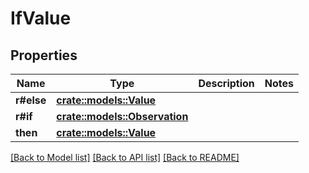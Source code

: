 # IfValue

## Properties

Name | Type | Description | Notes
------------ | ------------- | ------------- | -------------
**r#else** | [**crate::models::Value**](Value.md) |  | 
**r#if** | [**crate::models::Observation**](Observation.md) |  | 
**then** | [**crate::models::Value**](Value.md) |  | 

[[Back to Model list]](../README.md#documentation-for-models) [[Back to API list]](../README.md#documentation-for-api-endpoints) [[Back to README]](../README.md)


